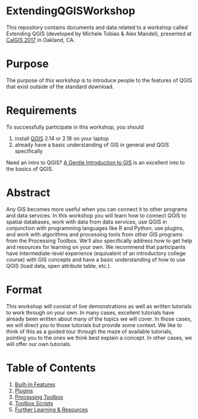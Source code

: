 # ExtendingQGISWorkshop

This repository contains documents and data related to a workshop called Extending QGIS (developed by Michele Tobias & Alex Mandel), presented at [CalGIS 2017](https://calgis2017.locationcon.org/) in Oakland, CA.

# Purpose 
The purpose of this workshop is to introduce people to the features of QGIS that exist outside of the standard download.  

# Requirements
To successfully participate in this workshop, you should 
1. install [QGIS](http://qgis.org) 2.14 or 2.18 on your laptop
2. already have a basic understanding of GIS in general and QGIS specifically

Need an intro to QGIS?  [A Gentle Introduction to GIS](http://docs.qgis.org/2.14/en/docs/gentle_gis_introduction/index.html) is an excellent into to the basics of QGIS.

# Abstract
Any GIS becomes more useful when you can connect it to other programs and data services.  In this workshop you will learn how to connect QGIS to spatial databases, work with data from data services, use QGIS in conjunction with programming languages like R and Python, use plugins, and work with algorithms and processing tools from other GIS programs from the Processing Toolbox.  We’ll also specifically address how to get help and resources for learning on your own.  We recommend that participants have intermediate-level experience (equivalent of an introductory college course) with GIS concepts and have a basic understanding of how to use QGIS (load data, open attribute table, etc.).

# Format
This workshop will consist of live demonstrations as well as written tutorials to work through on your own.  In many cases, excellent tutorials have already been written about many of the topics we will cover.  In those cases, we will direct you to those tutorials but provide some context.  We like to think of this as a guided tour through the maze of available tutorials, pointing you to the ones we think best explain a concept.  In other cases, we will offer our own tutorials.

# Table of Contents

1. [Built-In Features](https://github.com/MicheleTobias/ExtendingQGISWorkshop/blob/master/Built-InFeatures.md)
2. [Plugins](https://github.com/MicheleTobias/ExtendingQGISWorkshop/blob/master/Plugins.md)
3. [Processing Toolbox](https://github.com/MicheleTobias/ExtendingQGISWorkshop/blob/master/ProcessingToolbox.md)
4. [Toolbox Scripts](https://github.com/MicheleTobias/ExtendingQGISWorkshop/blob/master/ToolboxScrips.md)
5. [Further Learning & Resources](https://github.com/MicheleTobias/ExtendingQGISWorkshop/blob/master/FurtherLearningResources.md)
